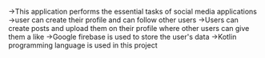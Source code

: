 ->This application performs the essential tasks of social media applications
->user can create their profile and can follow other users
->Users can create posts and upload them on their profile where other users can give them a like
->Google firebase is used to store the user's data
->Kotlin programming language is used in this project
